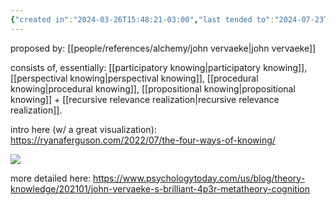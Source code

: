 ```yaml
---
{"created in":"2024-03-26T15:48:21-03:00","last tended to":"2024-07-23T01:38:56-03:00","dg-publish":true,"tags":["framework","cognitivescience","🌱"],"permalink":"/models-and-frameworks/4-ps-3-r-theory-of-cognition/","dgPassFrontmatter":true,"created":"2024-03-26T15:48:21.900-03:00","updated":"2024-09-02T14:47:54.273-03:00"}
---
```


proposed by: [[people/references/alchemy/john vervaeke\|john vervaeke]]

consists of, essentially: [[participatory knowing\|participatory knowing]], [[perspectival knowing\|perspectival knowing]], [[procedural knowing\|procedural knowing]], [[propositional knowing\|propositional knowing]] + [[recursive relevance realization\|recursive relevance realization]].

intro here (w/ a great visualization): https://ryanaferguson.com/2022/07/the-four-ways-of-knowing/

<!--![4 ways of knowing - john vervaeke + idahosa ness.png](/img/user/images/models%20&%20frameworks/4%20ways%20of%20knowing%20-%20john%20vervaeke%20+%20idahosa%20ness.png)-->
![](https://i.imgur.com/UGSSM7i.png)


more detailed here: https://www.psychologytoday.com/us/blog/theory-knowledge/202101/john-vervaeke-s-brilliant-4p3r-metatheory-cognition
